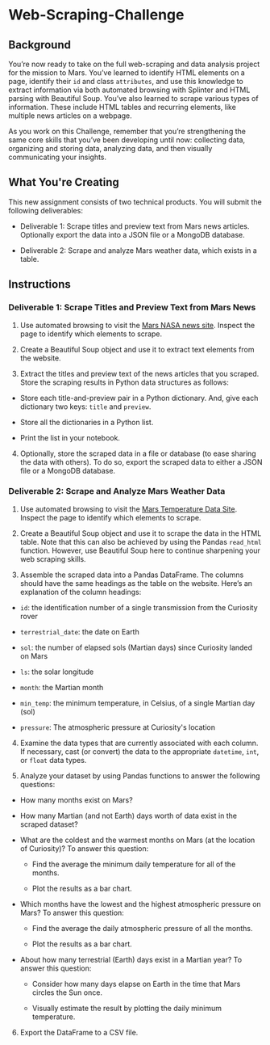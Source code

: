 # Web-Scraping-Challenge
## Background
You’re now ready to take on the full web-scraping and data analysis project for the mission to Mars. You’ve learned to identify HTML elements on a page, identify their `id` and class `attributes`, and use this knowledge to extract information via both automated browsing with Splinter and HTML parsing with Beautiful Soup. You’ve also learned to scrape various types of information. These include HTML tables and recurring elements, like multiple news articles on a webpage.

As you work on this Challenge, remember that you’re strengthening the same core skills that you’ve been developing until now: collecting data, organizing and storing data, analyzing data, and then visually communicating your insights.

## What You're Creating
This new assignment consists of two technical products. You will submit the following deliverables:

* Deliverable 1: Scrape titles and preview text from Mars news articles. Optionally export the data into a JSON file or a MongoDB database.

* Deliverable 2: Scrape and analyze Mars weather data, which exists in a table.

## Instructions

### Deliverable 1: Scrape Titles and Preview Text from Mars News

1. Use automated browsing to visit the [Mars NASA news site](https://redplanetscience.com/). Inspect the page to identify which elements to scrape.

2. Create a Beautiful Soup object and use it to extract text elements from the website.

3. Extract the titles and preview text of the news articles that you scraped. Store the scraping results in Python data structures as follows:

* Store each title-and-preview pair in a Python dictionary. And, give each dictionary two keys: `title` and `preview`.

* Store all the dictionaries in a Python list.

* Print the list in your notebook.

4. Optionally, store the scraped data in a file or database (to ease sharing the data with others). To do so, export the scraped data to either a JSON file or a MongoDB database.

### Deliverable 2: Scrape and Analyze Mars Weather Data

1. Use automated browsing to visit the [Mars Temperature Data Site](https://data-class-mars-challenge.s3.amazonaws.com/Mars/index.html). Inspect the page to identify which elements to scrape.

2. Create a Beautiful Soup object and use it to scrape the data in the HTML table. Note that this can also be achieved by using the Pandas `read_html` function. However, use Beautiful Soup here to continue sharpening your web scraping skills.

3. Assemble the scraped data into a Pandas DataFrame. The columns should have the same headings as the table on the website. Here’s an explanation of the column headings:

* `id`: the identification number of a single transmission from the Curiosity rover

* `terrestrial_date`: the date on Earth

* `sol`: the number of elapsed sols (Martian days) since Curiosity landed on Mars

* `ls`: the solar longitude

* `month`: the Martian month

* `min_temp`: the minimum temperature, in Celsius, of a single Martian day (sol)

* `pressure`: The atmospheric pressure at Curiosity's location

4. Examine the data types that are currently associated with each column. If necessary, cast (or convert) the data to the appropriate `datetime`, `int`, or `float` data types.

5. Analyze your dataset by using Pandas functions to answer the following questions:

* How many months exist on Mars?
  
* How many Martian (and not Earth) days worth of data exist in the scraped dataset?
  
* What are the coldest and the warmest months on Mars (at the location of Curiosity)? To answer this question:
  
  - Find the average the minimum daily temperature for all of the months.
    
  - Plot the results as a bar chart.
    
* Which months have the lowest and the highest atmospheric pressure on Mars? To answer this question:
  
  - Find the average the daily atmospheric pressure of all the months.
    
  - Plot the results as a bar chart.
    
* About how many terrestrial (Earth) days exist in a Martian year? To answer this question:
  
  - Consider how many days elapse on Earth in the time that Mars circles the Sun once.
    
  - Visually estimate the result by plotting the daily minimum temperature.
    
6. Export the DataFrame to a CSV file.
